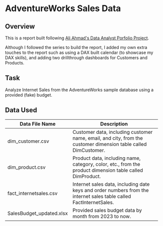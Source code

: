 # AdventureWorks Sales Data

## Overview
This is a report built following [Ali Ahmad's Data Analyst Porfolio Project](https://www.youtube.com/playlist?list=PLMfXakCUhXsEUtk8c0zWr4whamGxLhAu0).

Although I followed the series to build the report, I added my own extra touches to the report such as using a DAX built calendar (to showcase my DAX skills), and adding two drillthrough dashboards for Customers and Products.

## Task
Analyze Internet Sales from the AdventureWorks sample database using a provided (fake) budget.

## Data Used
| Data File Name | Description |
|----------------|-------------|
| dim_customer.csv | Customer data, including customer name, email, and city, from the customer dimension table called DimCustomer. |
| dim_product.csv | Product data, including name, category, color, etc., from the product dimension table called DimProduct. |
| fact_internetsales.csv | Internet sales data, including date keys and order numbers from the internet sales table called FactInternetSales. |
| SalesBudget_updated.xlsx | Provided sales budget data by month from 2023 to now. |